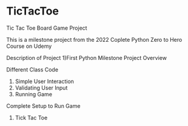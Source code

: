 # TicTacToe
Tic Tac Toe Board Game Project

This is a milestone project from the 2022 Coplete Python Zero to Hero Course on Udemy

Description of Project
  1)First Python Milestone Project Overview

Different Class Code
  1) Simple User Interaction
  2) Validating User Input
  3) Running Game
  
Complete Setup to Run Game
  1) Tick Tac Toe
